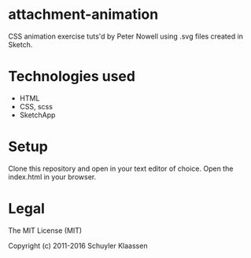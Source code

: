 # attachment-animation
CSS animation exercise tuts'd by Peter Nowell using .svg files created in Sketch.

# Technologies used
- HTML
- CSS, scss
- SketchApp

# Setup
Clone this repository and open in your text editor of choice. Open the index.html in your browser.

# Legal

The MIT License (MIT)

Copyright (c) 2011-2016 Schuyler Klaassen
